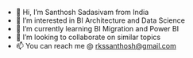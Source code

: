 - 👋 Hi, I’m Santhosh Sadasivam from India
- 👀 I’m interested in BI Architecture and Data Science
- 🌱 I’m currently learning BI Migration and Power BI
- 💞️ I’m looking to collaborate on similar topics
- 📫 You can reach me @ rkssanthosh@gmail.com

<!---
rkssanthosh/rkssanthosh is a ✨ special ✨ repository because its `README.md` (this file) appears on your GitHub profile.
You can click the Preview link to take a look at your changes.
--->

